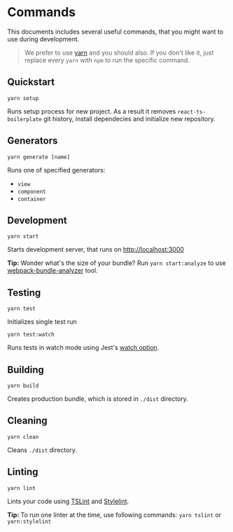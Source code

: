 # Commands

This documents includes several useful commands, that you might want to use during development.

> We prefer to use [yarn](https://yarnpkg.com/en/) and you should also. If you don't like it, just replace every `yarn` with `npm` to run the specific command.

## Quickstart

```
yarn setup
```

Runs setup process for new project. As a result it removes `react-ts-boilerplate` git history, install dependecies and initialize new repository.

## Generators

```
yarn generate [name]
```

Runs one of specified generators:
- `view`
- `component`
- `container`

## Development

```
yarn start
```

Starts development server, that runs on [http://localhost:3000](http://localhost:3000)

**Tip:**
Wonder what's the size of your bundle? Run `yarn start:analyze` to use [webpack-bundle-analyzer](https://github.com/webpack-contrib/webpack-bundle-analyzer) tool.

## Testing

```
yarn test
```

Initializes single test run

```
yarn test:watch
```

Runs tests in watch mode using Jest's [watch option](https://jestjs.io/docs/en/cli#watchall).

## Building

```
yarn build
```

Creates production bundle, which is stored in `./dist` directory.

## Cleaning

```
yarn clean
```

Cleans `./dist` directory.

## Linting

```
yarn lint
```

Lints your code using [TSLint][tslint] and [Stylelint][stylelint].


**Tip:**
To run one linter at the time, use following commands: `yarn tslint` or `yarn:stylelint`

[tslint]: https://palantir.github.io/tslint/
[stylelint]: https://github.com/stylelint/stylelint

